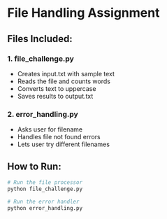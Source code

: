 # File Handling Assignment

##  Files Included:

### 1. file_challenge.py
- Creates input.txt with sample text
- Reads the file and counts words
- Converts text to uppercase
- Saves results to output.txt

### 2. error_handling.py
- Asks user for filename
- Handles file not found errors
- Lets user try different filenames

## How to Run:

```bash
# Run the file processor
python file_challenge.py

# Run the error handler
python error_handling.py
